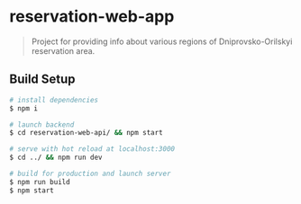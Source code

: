 # reservation-web-app

> Project for providing info about various regions of Dniprovsko-Orilskyi reservation area.

## Build Setup

``` bash
# install dependencies
$ npm i

# launch backend
$ cd reservation-web-api/ && npm start

# serve with hot reload at localhost:3000
$ cd ../ && npm run dev

# build for production and launch server
$ npm run build
$ npm start
```